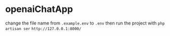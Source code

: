 # openaiChatApp

change the file name from `.example.env` to `.env`
then run the project with `php artisan ser`
    `http://127.0.0.1:8000/`

